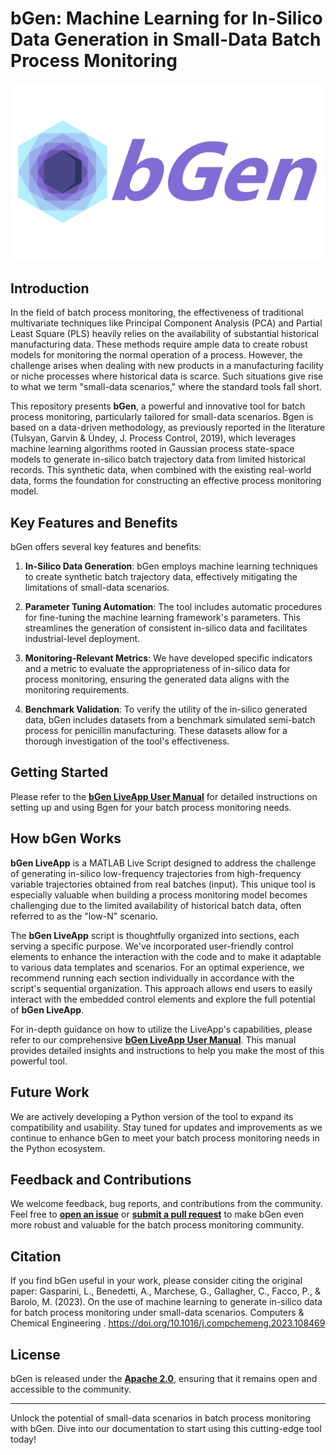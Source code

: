 # bGen: Machine Learning for In-Silico Data Generation in Small-Data Batch Process Monitoring

![GitHub Logo](https://github.com/antoniobenedetti-pmh/BGen/blob/main/BGen%20Logo.png)

## Introduction

In the field of batch process monitoring, the effectiveness of traditional multivariate techniques like Principal Component Analysis (PCA) and Partial Least Square (PLS) heavily relies on the availability of substantial historical manufacturing data. These methods require ample data to create robust models for monitoring the normal operation of a process. However, the challenge arises when dealing with new products in a manufacturing facility or niche processes where historical data is scarce. Such situations give rise to what we term "small-data scenarios," where the standard tools fall short.

This repository presents **bGen**, a powerful and innovative tool for batch process monitoring, particularly tailored for small-data scenarios. Bgen is based on a data-driven methodology, as previously reported in the literature (Tulsyan, Garvin & Ündey, J. Process Control, 2019), which leverages machine learning algorithms rooted in Gaussian process state-space models to generate in-silico batch trajectory data from limited historical records. This synthetic data, when combined with the existing real-world data, forms the foundation for constructing an effective process monitoring model.

## Key Features and Benefits

bGen offers several key features and benefits:

1. **In-Silico Data Generation**: bGen employs machine learning techniques to create synthetic batch trajectory data, effectively mitigating the limitations of small-data scenarios.

2. **Parameter Tuning Automation**: The tool includes automatic procedures for fine-tuning the machine learning framework's parameters. This streamlines the generation of consistent in-silico data and facilitates industrial-level deployment.

3. **Monitoring-Relevant Metrics**: We have developed specific indicators and a metric to evaluate the appropriateness of in-silico data for process monitoring, ensuring the generated data aligns with the monitoring requirements.

4. **Benchmark Validation**: To verify the utility of the in-silico generated data, bGen includes datasets from a benchmark simulated semi-batch process for penicillin manufacturing. These datasets allow for a thorough investigation of the tool's effectiveness.

## Getting Started

Please refer to the [**bGen LiveApp User Manual**](#) for detailed instructions on setting up and using Bgen for your batch process monitoring needs.

## How bGen Works

**bGen LiveApp** is a MATLAB Live Script designed to address the challenge of generating in-silico low-frequency trajectories from high-frequency variable trajectories obtained from real batches (input). This unique tool is especially valuable when building a process monitoring model becomes challenging due to the limited availability of historical batch data, often referred to as the "low-N" scenario.

The **bGen LiveApp** script is thoughtfully organized into sections, each serving a specific purpose. We've incorporated user-friendly control elements to enhance the interaction with the code and to make it adaptable to various data templates and scenarios. For an optimal experience, we recommend running each section individually in accordance with the script's sequential organization. This approach allows end users to easily interact with the embedded control elements and explore the full potential of **bGen LiveApp**.

For in-depth guidance on how to utilize the LiveApp's capabilities, please refer to our comprehensive [**bGen LiveApp User Manual**](#). This manual provides detailed insights and instructions to help you make the most of this powerful tool.

## Future Work

We are actively developing a Python version of the tool to expand its compatibility and usability. Stay tuned for updates and improvements as we continue to enhance bGen to meet your batch process monitoring needs in the Python ecosystem.


## Feedback and Contributions

We welcome feedback, bug reports, and contributions from the community. Feel free to [**open an issue**](https://github.com/antoniobenedetti-pmh/BGen/issues) or [**submit a pull request**](https://github.com/antoniobenedetti-pmh/BGen/pulls) to make bGen even more robust and valuable for the batch process monitoring community.

## Citation

If you find bGen useful in your work, please consider citing the original paper: Gasparini, L., Benedetti, A., Marchese, G., Gallagher, C., Facco, P., & Barolo, M. (2023). On the use of machine learning to generate in-silico data for batch process monitoring under small-data scenarios. Computers & Chemical Engineering . https://doi.org/10.1016/j.compchemeng.2023.108469


## License

bGen is released under the [**Apache 2.0**](#), ensuring that it remains open and accessible to the community.

---

Unlock the potential of small-data scenarios in batch process monitoring with bGen. Dive into our documentation to start using this cutting-edge tool today!

